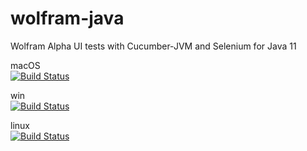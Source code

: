 # wolfram-java
Wolfram Alpha UI tests with Cucumber-JVM and Selenium for Java 11

macOS  
[![Build Status](https://dev.azure.com/mcknz-dev/WolframTrivia/_apis/build/status/WolframTrivia/java/Wolfram%20Trivia%20java%20macOS?branchName=master)](https://dev.azure.com/mcknz-dev/WolframTrivia/_build/latest?definitionId=9&branchName=master)

win  
[![Build Status](https://dev.azure.com/mcknz-dev/WolframTrivia/_apis/build/status/WolframTrivia/java/Wolfram%20Trivia%20java%20windows?branchName=master)](https://dev.azure.com/mcknz-dev/WolframTrivia/_build/latest?definitionId=9&branchName=master)

linux  
[![Build Status](https://dev.azure.com/mcknz-dev/WolframTrivia/_apis/build/status/WolframTrivia/java/Wolfram%20Trivia%20java%20linux?branchName=master)](https://dev.azure.com/mcknz-dev/WolframTrivia/_build/latest?definitionId=9&branchName=master)


